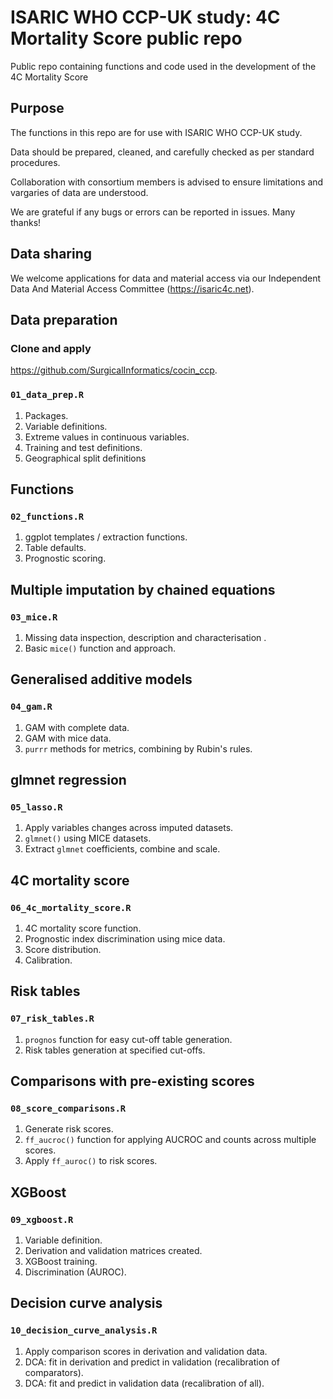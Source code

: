 ISARIC WHO CCP-UK study: 4C Mortality Score public repo
==============

Public repo containing functions and code used in the development of the 4C Mortality Score

## Purpose

The functions in this repo are for use with ISARIC WHO CCP-UK study. 

Data should be prepared, cleaned, and carefully checked as per standard procedures. 

Collaboration with consortium members is advised to ensure limitations and vargaries of data are understood. 

We are grateful if any bugs or errors can be reported in issues. Many thanks!


## Data sharing

We welcome applications for data and material access via our Independent Data And Material Access Committee (https://isaric4c.net).

## Data preparation

### Clone and apply 
https://github.com/SurgicalInformatics/cocin_ccp.

### `01_data_prep.R`

1. Packages.
2. Variable definitions.
3. Extreme values in continuous variables. 
4. Training and test definitions. 
5. Geographical split definitions

## Functions

### `02_functions.R`

1. ggplot templates / extraction functions.
2. Table defaults.
3. Prognostic scoring.

## Multiple imputation by chained equations

### `03_mice.R`

1. Missing data inspection, description and characterisation .
2. Basic `mice()` function and approach.

## Generalised additive models

### `04_gam.R`

1. GAM with complete data.
2. GAM with mice data.
3. `purrr` methods for metrics, combining by Rubin's rules. 


## glmnet regression

### `05_lasso.R`

1. Apply variables changes across imputed datasets.
2. `glmnet()` using MICE datasets.
3. Extract `glmnet` coefficients, combine and scale.

## 4C mortality score

### `06_4c_mortality_score.R`

1. 4C mortality score function.
2. Prognostic index discrimination using mice data.
3. Score distribution.
4. Calibration.


## Risk tables

### `07_risk_tables.R`

1. `prognos` function for easy cut-off table generation.
2. Risk tables generation at specified cut-offs.

## Comparisons with pre-existing scores

### `08_score_comparisons.R`

1. Generate risk scores.
2. `ff_aucroc()` function for applying AUCROC and counts across multiple scores.
3. Apply `ff_auroc()` to risk scores.


## XGBoost

### `09_xgboost.R`

1. Variable definition.
2. Derivation and validation matrices created.
3. XGBoost training.
4. Discrimination (AUROC).

## Decision curve analysis

### `10_decision_curve_analysis.R`

1. Apply comparison scores in derivation and validation data. 
2. DCA: fit in derivation and predict in validation (recalibration of comparators). 
3. DCA: fit and predict in validation data (recalibration of all).
